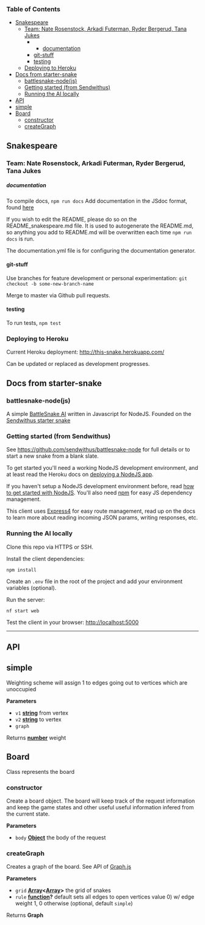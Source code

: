 <!-- Generated by documentation.js. Update this documentation by updating the source code. -->

### Table of Contents

-   [Snakespeare](#snakespeare)
    -   [Team: Nate Rosenstock, Arkadi Futerman, Ryder Bergerud, Tana Jukes](#team-nate-rosenstock-arkadi-futerman-ryder-bergerud-tana-jukes)
        -   -   [documentation](#documentation)
        -   [git-stuff](#git-stuff)
        -   [testing](#testing)
    -   [Deploying to Heroku](#deploying-to-heroku)
-   [Docs from starter-snake](#docs-from-starter-snake)
    -   [battlesnake-node(js)](#battlesnake-nodejs)
    -   [Getting started (from Sendwithus)](#getting-started-from-sendwithus)
    -   [Running the AI locally](#running-the-ai-locally)
-   [API](#api)
-   [simple](#simple)
-   [Board](#board)
    -   [constructor](#constructor)
    -   [createGraph](#creategraph)

## Snakespeare

### Team: Nate Rosenstock, Arkadi Futerman, Ryder Bergerud, Tana Jukes

##### documentation

To compile docs,
`npm run docs`
Add documentation in the JSdoc format, found [here](http://usejsdoc.org/about-getting-started.html)

If you wish to edit the README, please do so on the README_snakespeare.md file.  It is used to autogenerate the README.md, so anything you add to README.md will be overwritten each time `npm run docs` is run.

The documentation.yml file is for configuring the documentation generator.

#### git-stuff

Use branches for feature development or personal experimentation: `git checkout -b some-new-branch-name`

Merge to master via Github pull requests.

#### testing

To run tests,
`npm test`

### Deploying to Heroku

Current Heroku deployment: <http://this-snake.herokuapp.com/>

Can be updated or replaced as development progresses.

## Docs from starter-snake

### battlesnake-node(js)

A simple [BattleSnake AI](http://battlesnake.io) written in Javascript for NodeJS. Founded on the [Sendwithus starter snake](https://github.com/sendwithus/battlesnake-node)

### Getting started (from Sendwithus)

See <https://github.com/sendwithus/battlesnake-node> for full details or to start a new snake from a blank slate.

To get started you'll need a working NodeJS development environment, and at least read the Heroku docs on [deploying a NodeJS app](https://devcenter.heroku.com/articles/getting-started-with-nodejs).

If you haven't setup a NodeJS development environment before, read [how to get started with NodeJS](http://nodejs.org/documentation/tutorials/). You'll also need [npm](https://www.npmjs.com/) for easy JS dependency management.

This client uses [Express4](http://expressjs.com/en/4x/api.html) for easy route management, read up on the docs to learn more about reading incoming JSON params, writing responses, etc.

### Running the AI locally

Clone this repo via HTTPS or SSH.

Install the client dependencies:

    npm install

Create an `.env` file in the root of the project and add your environment variables (optional).

Run the server:

    nf start web

Test the client in your browser: <http://localhost:5000>

* * *

## API

## simple

Weighting scheme will assign 1 to edges going out
to vertices which are unoccupied

**Parameters**

-   `v1` **[string](https://developer.mozilla.org/en-US/docs/Web/JavaScript/Reference/Global_Objects/String)** from vertex
-   `v2` **[string](https://developer.mozilla.org/en-US/docs/Web/JavaScript/Reference/Global_Objects/String)** to vertex
-   `graph`  

Returns **[number](https://developer.mozilla.org/en-US/docs/Web/JavaScript/Reference/Global_Objects/Number)** weight

## Board

Class represents the board

### constructor

Create a board object.
The board will keep track of the request information
and keep the game states and other useful useful information
infered from the current state.

**Parameters**

-   `body` **[Object](https://developer.mozilla.org/en-US/docs/Web/JavaScript/Reference/Global_Objects/Object)** the body of the request

### createGraph

Creates a graph of the board.
 See API of [Graph.js](https://www.npmjs.com/package/graph.js#Graph+toJSON)

**Parameters**

-   `grid` **[Array](https://developer.mozilla.org/en-US/docs/Web/JavaScript/Reference/Global_Objects/Array)&lt;[Array](https://developer.mozilla.org/en-US/docs/Web/JavaScript/Reference/Global_Objects/Array)>** the grid of snakes
-   `rule` **[function](https://developer.mozilla.org/en-US/docs/Web/JavaScript/Reference/Statements/function)?** default sets all edges to open vertices value 0) w/ edge weight 1, 0 otherwise (optional, default `simple`)

Returns **Graph** 
